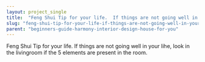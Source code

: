```yaml
---
layout: project_single
title:  "Feng Shui Tip for your life.  If things are not going well in your lihe, look in the livingroom if the 5 elements are present in the room."
slug: "feng-shui-tip-for-your-life-if-things-are-not-going-well-in-your-lihe"
parent: "beginners-guide-harmony-interior-design-house-for-you"
---
```

Feng Shui Tip for your life.  If things are not going well in your lihe, look in the livingroom if the 5 elements are present in the room.